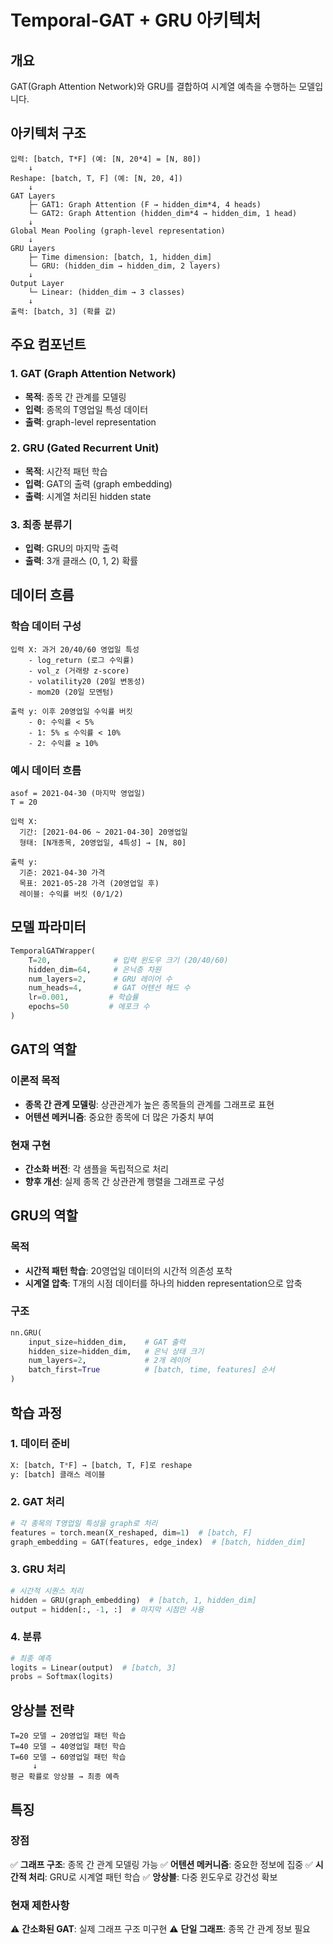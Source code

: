 # Temporal-GAT + GRU 아키텍처

## 개요

GAT(Graph Attention Network)와 GRU를 결합하여 시계열 예측을 수행하는 모델입니다.

## 아키텍처 구조

```
입력: [batch, T*F] (예: [N, 20*4] = [N, 80])
    ↓
Reshape: [batch, T, F] (예: [N, 20, 4])
    ↓
GAT Layers
    ├─ GAT1: Graph Attention (F → hidden_dim*4, 4 heads)
    └─ GAT2: Graph Attention (hidden_dim*4 → hidden_dim, 1 head)
    ↓
Global Mean Pooling (graph-level representation)
    ↓
GRU Layers
    ├─ Time dimension: [batch, 1, hidden_dim]
    └─ GRU: (hidden_dim → hidden_dim, 2 layers)
    ↓
Output Layer
    └─ Linear: (hidden_dim → 3 classes)
    ↓
출력: [batch, 3] (확률 값)
```

## 주요 컴포넌트

### 1. GAT (Graph Attention Network)
- **목적**: 종목 간 관계를 모델링
- **입력**: 종목의 T영업일 특성 데이터
- **출력**: graph-level representation

### 2. GRU (Gated Recurrent Unit)
- **목적**: 시간적 패턴 학습
- **입력**: GAT의 출력 (graph embedding)
- **출력**: 시계열 처리된 hidden state

### 3. 최종 분류기
- **입력**: GRU의 마지막 출력
- **출력**: 3개 클래스 (0, 1, 2) 확률

## 데이터 흐름

### 학습 데이터 구성
```
입력 X: 과거 20/40/60 영업일 특성
    - log_return (로그 수익률)
    - vol_z (거래량 z-score)
    - volatility20 (20일 변동성)
    - mom20 (20일 모멘텀)

출력 y: 이후 20영업일 수익률 버킷
    - 0: 수익률 < 5%
    - 1: 5% ≤ 수익률 < 10%
    - 2: 수익률 ≥ 10%
```

### 예시 데이터 흐름
```
asof = 2021-04-30 (마지막 영업일)
T = 20

입력 X:
  기간: [2021-04-06 ~ 2021-04-30] 20영업일
  형태: [N개종목, 20영업일, 4특성] → [N, 80]

출력 y:
  기준: 2021-04-30 가격
  목표: 2021-05-28 가격 (20영업일 후)
  레이블: 수익률 버킷 (0/1/2)
```

## 모델 파라미터

```python
TemporalGATWrapper(
    T=20,              # 입력 윈도우 크기 (20/40/60)
    hidden_dim=64,     # 은닉층 차원
    num_layers=2,      # GRU 레이어 수
    num_heads=4,       # GAT 어텐션 헤드 수
    lr=0.001,         # 학습률
    epochs=50         # 에포크 수
)
```

## GAT의 역할

### 이론적 목적
- **종목 간 관계 모델링**: 상관관계가 높은 종목들의 관계를 그래프로 표현
- **어텐션 메커니즘**: 중요한 종목에 더 많은 가중치 부여

### 현재 구현
- **간소화 버전**: 각 샘플을 독립적으로 처리
- **향후 개선**: 실제 종목 간 상관관계 행렬을 그래프로 구성

## GRU의 역할

### 목적
- **시간적 패턴 학습**: 20영업일 데이터의 시간적 의존성 포착
- **시계열 압축**: T개의 시점 데이터를 하나의 hidden representation으로 압축

### 구조
```python
nn.GRU(
    input_size=hidden_dim,    # GAT 출력
    hidden_size=hidden_dim,   # 은닉 상태 크기
    num_layers=2,             # 2개 레이어
    batch_first=True          # [batch, time, features] 순서
)
```

## 학습 과정

### 1. 데이터 준비
```python
X: [batch, T*F] → [batch, T, F]로 reshape
y: [batch] 클래스 레이블
```

### 2. GAT 처리
```python
# 각 종목의 T영업일 특성을 graph로 처리
features = torch.mean(X_reshaped, dim=1)  # [batch, F]
graph_embedding = GAT(features, edge_index)  # [batch, hidden_dim]
```

### 3. GRU 처리
```python
# 시간적 시퀀스 처리
hidden = GRU(graph_embedding)  # [batch, 1, hidden_dim]
output = hidden[:, -1, :]  # 마지막 시점만 사용
```

### 4. 분류
```python
# 최종 예측
logits = Linear(output)  # [batch, 3]
probs = Softmax(logits)
```

## 앙상블 전략

```
T=20 모델 → 20영업일 패턴 학습
T=40 모델 → 40영업일 패턴 학습
T=60 모델 → 60영업일 패턴 학습
     ↓
평균 확률로 앙상블 → 최종 예측
```

## 특징

### 장점
✅ **그래프 구조**: 종목 간 관계 모델링 가능
✅ **어텐션 메커니즘**: 중요한 정보에 집중
✅ **시간적 처리**: GRU로 시계열 패턴 학습
✅ **앙상블**: 다중 윈도우로 강건성 확보

### 현재 제한사항
⚠️ **간소화된 GAT**: 실제 그래프 구조 미구현
⚠️ **단일 그래프**: 종목 간 관계 정보 필요

